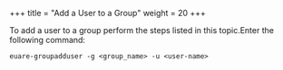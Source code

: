 +++
title = "Add a User to a Group"
weight = 20
+++

To add a user to a group perform the steps listed in this topic.Enter the following command: 

    euare-groupadduser -g <group_name> -u <user-name> 


